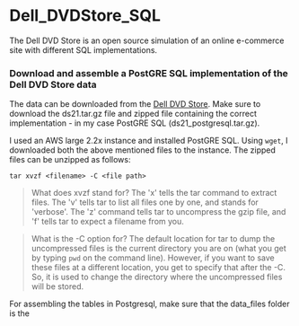 # Dell_DVDStore_SQL
The Dell DVD  Store is an open source simulation of an online e-commerce site with different SQL implementations.

### Download and assemble a PostGRE SQL implementation of the Dell DVD Store data

The data can be downloaded from the [Dell DVD Store](https://linux.dell.com/dvdstore/). Make sure to download the ds21.tar.gz file and zipped file containing the correct implementation - in my case PostGRE SQL (ds21_postgresql.tar.gz).

I used an AWS large 2.2x instance and installed PostGRE SQL. Using `wget`, I downloaded both the above mentioned files to the instance. The zipped files can be unzipped as follows:

`tar xvzf <filename> -C <file path>`

> What does xvzf stand for? The 'x' tells the tar command to extract files. The 'v' tells tar to list all files one by one, and stands for 'verbose'. The 'z' command tells tar to uncompress the gzip file, and 'f' tells tar to expect a filename from you.

> What is the -C option for? The default location for tar to dump the uncompressed files is the current directory you are on (what you get by typing `pwd` on the command line). However, if you want to save these files at a different location, you get to specify that after the -C. So, it is used to change the directory where the uncompressed files will be stored.

For assembling the tables in Postgresql, make sure that the data_files folder is the
